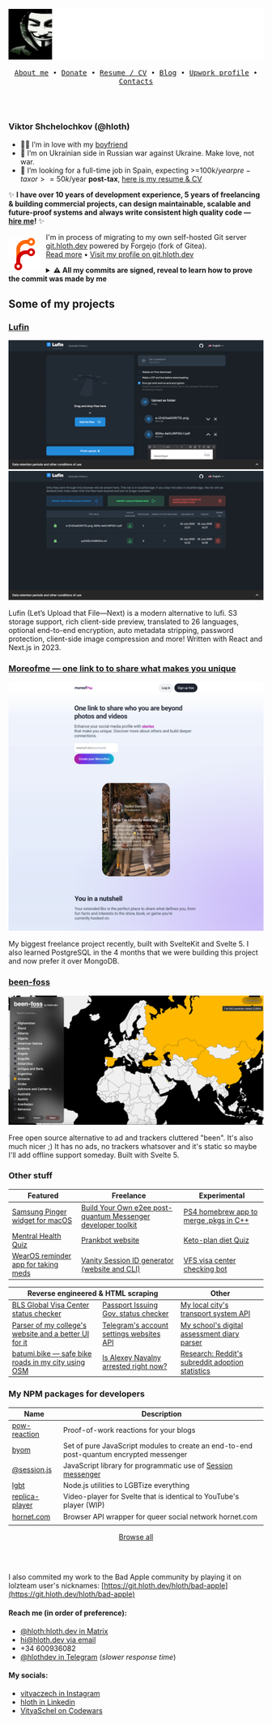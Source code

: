![ёкарный бабай](./assets/banner.svg)

<p align="center">
  <samp>
    <a href="https://hloth.dev/me">About me</a> • 
    <a href="https://hloth.dev/donate">Donate</a> • 
    <a href="https://cv.hloth.dev/">Resume / CV</a> • 
    <a href="https://blog.hloth.dev">Blog</a> • 
    <a href="https://www.upwork.com/freelancers/~01a1f59e7a4697be89">Upwork profile</a> • 
    <a href="#reach-me-in-order-of-preference">Contacts</a>
  </samp>
</p>

<br></br>

### Viktor Shchelochkov (@hloth)

- 🏳️‍🌈	I’m in love with my [boyfriend](https://github.com/devio10)
- 🌱	I’m on Ukrainian side in Russian war against Ukraine. Make love, not war.
- 🤔	I’m looking for a full-time job in Spain, expecting >=100k$/year pre-tax or >=50k$/year **post-tax**, [here is my resume & CV](https://cv.hloth.dev)

✨ **I have over 10 years of development experience, 5 years of freelancing & building commercial projects, can design maintainable, scalable and future-proof systems and always write consistent high quality code — [hire me](mailto:hi@hloth.dev)!** ✨

<img src="./assets/forgejo.svg" alt="Forgejo logo" align="left" style="margin-right: 10px; margin-top: 10px;" /> I'm in process of migrating to my own self-hosted Git server [git.hloth.dev](https://git.hloth.dev) powered by Forgejo (fork of Gitea). <br />[Read more](https://github.com/VityaSchel/vityaschel/discussions/4) • [Visit my profile on git.hloth.dev](https://git.hloth.dev/hloth)

<details>
  <summary><b>⚠️ All my commits are signed, reveal to learn how to prove the commit was made by me</b></summary>
  <br />
  
  I'm signing all my commits with [my PGP key](https://hloth.dev/pgp) (you can verify it on Ubuntu and OpenPGP keyservers or using WKD by querying my email address: `hi@hloth.dev`) and have vigilant mode enabled on GitHub. Trust only commits with "Verified" badge from me.

  Below are key IDs you can find by clicking on the "Verified" badge on any individual commit.

  On [hloth git.hloth.dev account](https://git.hloth.dev/hloth) and [VityaSchel GitHub account](https://github.com/VityaSchel):
  - From 17 June 2025, 18:42 UTC: `299E9A450132A28C` (my main EdDSA PGP key)
  - From 2023 to 17 June 2025, 18:42 UTC: `A7EA9B54F67F9685`
  - From 17 July 2022, 13:15 UTC to 2023: `01162BC86DE54C7A`
  - From 2022 to 2024 when I commit from Windows: `62036A0EB54FB7AF`

  On [hloth GitHub account](https://github.com/hloth):
  - From 2023: `04255EC8D29C0AAF`
  - From 2022 to 2023: `DEE0F7C423D3C578`

</details>

## Some of my projects

### [Lufin](https://github.com/VityaSchel/lufin)

![Lufin screenshot 1](./assets/lufin-1.png)
![Lufin screenshot 2](./assets/lufin-2.png)

Lufin (Let’s Upload that File—Next) is a modern alternative to lufi. S3 storage support, rich client-side preview, translated to 26 languages, optional end-to-end encryption, auto metadata stripping, password protection, client-side image compression and more! Written with React and Next.js in 2023.

### [Moreofme — one link to to share what makes you unique](https://blog.hloth.dev/blog/moreofme)

![Moreofme screenshot](./assets/moreofme.png)

My biggest freelance project recently, built with SvelteKit and Svelte 5. I also learned PostgreSQL in the 4 months that we were building this project and now prefer it over MongoDB.

### [been-foss](https://git.hloth.dev/hloth/been-foss)

![Moreofme screenshot](./assets/been-foss.png)

Free open source alternative to ad and trackers cluttered "been". It's also much nicer ;) It has no ads, no trackers whatsover and it's static so maybe I'll add offline support someday. Built with Svelte 5.

### Other stuff

<table>
  <thead>
    <tr>
      <th>Featured</th>
      <th>Freelance</th>
      <th>Experimental</th>
    </tr>
  </thead>
  <tbody>
    <tr>
      <td><a href="https://git.hloth.dev/hloth/samsung-pinger">Samsung Pinger widget for macOS</a></td>
      <td><a href="https://github.com/VityaSchel/byom">Build Your Own e2ee post-quantum Messenger developer toolkit</a></td>
      <td><a href="https://git.hloth.dev/hloth/ps4-app-merge-pkgs">PS4 homebrew app to merge .pkgs in C++</a></td>
    </tr>
    <tr>
      <td><a href="https://git.hloth.dev/hloth/mental-health-quiz">Mentral Health Quiz</a></td>
      <td><a href="https://git.hloth.dev/hloth/prankbot">Prankbot website</a></td>
      <td><a href="https://git.hloth.dev/hloth/ketoplan-diet">Keto-plan diet Quiz</a></td>
    </tr>
    <tr>
      <td><a href="https://git.hloth.dev/hloth/meds-reminder">WearOS reminder app for taking meds</td>
      <td><a href="https://git.hloth.dev/hloth/session-id-generator">Vanity Session ID generator (website and CLI)</a></td>
      <td><a href="https://git.hloth.dev/hloth/vfs-status-bot">VFS visa center checking bot</td>
    </tr>
  </tbody>
</table>

<table>
  <thead>
    <tr>
      <th colspan="2">Reverse engineered & HTML scraping</th>
      <th>Other</th>
    </tr>
  </thead>
  <tbody>
    <tr>
      <td><a href="https://git.hloth.dev/hloth/armenia.blsspainglobal.com">BLS Global Visa Center status checker</a></td>
      <td><a href="https://github.com/VityaSchel/q-midpass-ru-autoconfirm">Passport Issuing Gov. status checker</a></td>
      <td><a href="https://git.hloth.dev/hloth/s-otk-js">My local city's transport system API</a></td>
    </tr>
    <tr>
      <td><a href="https://git.hloth.dev/hloth/kspguti-schedule">Parser of my college's website and a better UI for it</a></td>
      <td><a href="https://git.hloth.dev/hloth/my.telegram.org-api-wrapper">Telegram's account settings websites API</a></td>
      <td><a href="https://git.hloth.dev/hloth/asurso">My school's digital assessment diary parser</a></td>
    </tr>
    <tr>
      <td><a href="https://git.hloth.dev/hloth/batumi.bike">batumi.bike — safe bike roads in my city using OSM</td>
      <td><a href="https://git.hloth.dev/hloth/navalnyarrested">Is Alexey Navalny arrested right now?</a></td>
      <td><a href="https://git.hloth.dev/hloth/reddit-request-statistics">Research: Reddit's subreddit adoption statistics</td>
    </tr>
  </tbody>
</table>


### My NPM packages for developers

| Name                                                       | Description                                                                             |
| ---------------------------------------------------------- | --------------------------------------------------------------------------------------- |
| [pow-reaction](https://npmjs.com/package/pow-reaction)     | Proof-of-work reactions for your blogs                                                  |
| [byom](https://npmjs.com/package/byom)                     | Set of pure JavaScript modules to create an end-to-end post-quantum encrypted messenger |
| [@session.js](https://www.npmjs.com/org/session.js)        | JavaScript library for programmatic use of [Session messenger](https://getsession.org)  |
| [lgbt](https://npmjs.com/package/lgbt)                     | Node.js utilities to LGBTize everything                                                 |
| [replica-player](https://npmjs.com/package/replica-player) | Video-player for Svelte that is identical to YouTube's player (WIP)                     |
| [hornet.com](https://npmjs.com/package/hornet.com)         | Browser API wrapper for queer social network hornet.com                                 |
|                                                            |                                                                                         |

<p align="center">
  <a href="https://npmjs.com/~vityaschel">Browse all</a>
</p>

<br></br>

I also commited my work to the Bad Apple community by playing it on lolzteam user's nicknames: [https://git.hloth.dev/hloth/bad-apple](https://git.hloth.dev/hloth/bad-apple)

#### Reach me (in order of preference):
- [@hloth:hloth.dev in Matrix](https://matrix.to/#/@hloth:hloth.dev)
- [hi@hloth.dev via email](mailto:hi@hloth.dev)
- +34 600936082
- [@hlothdev in Telegram](https://t.me/hlothdev) (*slower response time*)

#### My socials:
- [vityaczech in Instagram](https://instagram.com/vityaczech)
- [hloth in Linkedin](https://www.linkedin.com/in/hloth)
- [VityaSchel on Codewars](https://codewars.com/users/VityaSchel)
